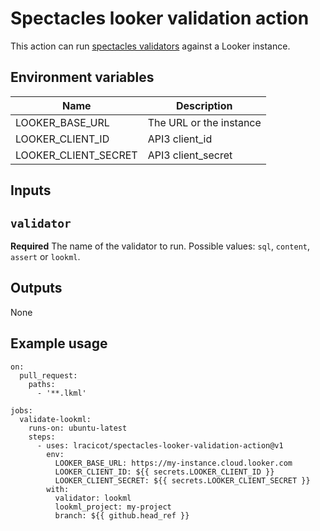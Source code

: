 # Spectacles looker validation action

This action can run [spectacles validators](https://docs.spectacles.dev/cli/tutorials/validators) against a Looker instance.

## Environment variables

| Name                 | Description              |
|----------------------|--------------------------|
| LOOKER_BASE_URL      | The URL or the instance  |
| LOOKER_CLIENT_ID     | API3 client_id           |
| LOOKER_CLIENT_SECRET | API3 client_secret       |

## Inputs

## `validator`

**Required** The name of the validator to run. Possible values: `sql`, `content`, `assert` or `lookml`.

## Outputs

None

## Example usage

```
on:
  pull_request:
    paths:
      - '**.lkml'

jobs:
  validate-lookml:
    runs-on: ubuntu-latest
    steps:
      - uses: lracicot/spectacles-looker-validation-action@v1
        env:
          LOOKER_BASE_URL: https://my-instance.cloud.looker.com
          LOOKER_CLIENT_ID: ${{ secrets.LOOKER_CLIENT_ID }}
          LOOKER_CLIENT_SECRET: ${{ secrets.LOOKER_CLIENT_SECRET }}
        with:
          validator: lookml
          lookml_project: my-project
          branch: ${{ github.head_ref }}

```